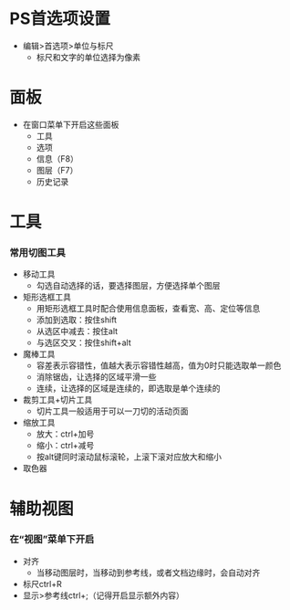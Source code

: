 # PS首选项设置
- 编辑>首选项>单位与标尺
  - 标尺和文字的单位选择为像素

# 面板
- 在窗口菜单下开启这些面板
  - 工具
  - 选项
  - 信息（F8）
  - 图层（F7）
  - 历史记录

# 工具
### 常用切图工具
- 移动工具
  - 勾选自动选择的话，要选择图层，方便选择单个图层
- 矩形选框工具
  - 用矩形选框工具时配合使用信息面板，查看宽、高、定位等信息
  - 添加到选取：按住shift
  - 从选区中减去：按住alt
  - 与选区交叉：按住shift+alt
- 魔棒工具
  - 容差表示容错性，值越大表示容错性越高，值为0时只能选取单一颜色
  - 消除锯齿，让选择的区域平滑一些
  - 连续，让选择的区域是连续的，即选取是单个连续的
- 裁剪工具+切片工具
  - 切片工具一般适用于可以一刀切的活动页面
- 缩放工具
  - 放大：ctrl+加号
  - 缩小：ctrl+减号
  - 按alt键同时滚动鼠标滚轮，上滚下滚对应放大和缩小
- 取色器

# 辅助视图
### 在“视图”菜单下开启
- 对齐
  - 当移动图层时，当移动到参考线，或者文档边缘时，会自动对齐
- 标尺ctrl+R
- 显示>参考线ctrl+;（记得开启显示额外内容）

